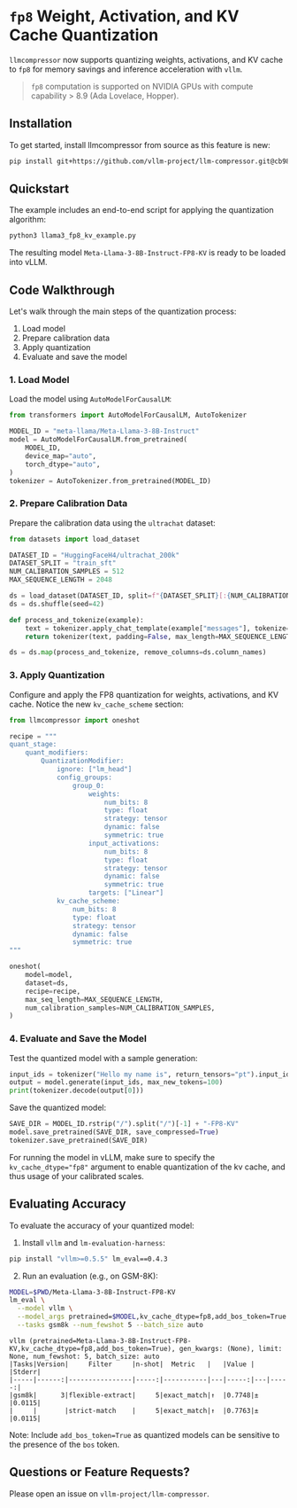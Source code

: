 # `fp8` Weight, Activation, and KV Cache Quantization

`llmcompressor` now supports quantizing weights, activations, and KV cache to `fp8` for memory savings and inference acceleration with `vllm`.

> `fp8` computation is supported on NVIDIA GPUs with compute capability > 8.9 (Ada Lovelace, Hopper).

## Installation

To get started, install llmcompressor from source as this feature is new:

```bash
pip install git+https://github.com/vllm-project/llm-compressor.git@cb98f34d4ec9dd175e6995d12fb02dec39c6f27a
```

## Quickstart

The example includes an end-to-end script for applying the quantization algorithm:

```bash
python3 llama3_fp8_kv_example.py
```

The resulting model `Meta-Llama-3-8B-Instruct-FP8-KV` is ready to be loaded into vLLM.

## Code Walkthrough

Let's walk through the main steps of the quantization process:

1. Load model
2. Prepare calibration data
3. Apply quantization
4. Evaluate and save the model

### 1. Load Model

Load the model using `AutoModelForCausalLM`:

```python
from transformers import AutoModelForCausalLM, AutoTokenizer

MODEL_ID = "meta-llama/Meta-Llama-3-8B-Instruct"
model = AutoModelForCausalLM.from_pretrained(
    MODEL_ID,
    device_map="auto",
    torch_dtype="auto",
)
tokenizer = AutoTokenizer.from_pretrained(MODEL_ID)
```

### 2. Prepare Calibration Data

Prepare the calibration data using the `ultrachat` dataset:

```python
from datasets import load_dataset

DATASET_ID = "HuggingFaceH4/ultrachat_200k"
DATASET_SPLIT = "train_sft"
NUM_CALIBRATION_SAMPLES = 512
MAX_SEQUENCE_LENGTH = 2048

ds = load_dataset(DATASET_ID, split=f"{DATASET_SPLIT}[:{NUM_CALIBRATION_SAMPLES}]")
ds = ds.shuffle(seed=42)

def process_and_tokenize(example):
    text = tokenizer.apply_chat_template(example["messages"], tokenize=False)
    return tokenizer(text, padding=False, max_length=MAX_SEQUENCE_LENGTH, truncation=True, add_special_tokens=False)

ds = ds.map(process_and_tokenize, remove_columns=ds.column_names)
```

### 3. Apply Quantization

Configure and apply the FP8 quantization for weights, activations, and KV cache.
Notice the new `kv_cache_scheme` section:

```python
from llmcompressor import oneshot

recipe = """
quant_stage:
    quant_modifiers:
        QuantizationModifier:
            ignore: ["lm_head"]
            config_groups:
                group_0:
                    weights:
                        num_bits: 8
                        type: float
                        strategy: tensor
                        dynamic: false
                        symmetric: true
                    input_activations:
                        num_bits: 8
                        type: float
                        strategy: tensor
                        dynamic: false
                        symmetric: true
                    targets: ["Linear"]
            kv_cache_scheme:
                num_bits: 8
                type: float
                strategy: tensor
                dynamic: false
                symmetric: true
"""

oneshot(
    model=model,
    dataset=ds,
    recipe=recipe,
    max_seq_length=MAX_SEQUENCE_LENGTH,
    num_calibration_samples=NUM_CALIBRATION_SAMPLES,
)
```

### 4. Evaluate and Save the Model

Test the quantized model with a sample generation:

```python
input_ids = tokenizer("Hello my name is", return_tensors="pt").input_ids.to("cuda")
output = model.generate(input_ids, max_new_tokens=100)
print(tokenizer.decode(output[0]))
```

Save the quantized model:

```python
SAVE_DIR = MODEL_ID.rstrip("/").split("/")[-1] + "-FP8-KV"
model.save_pretrained(SAVE_DIR, save_compressed=True)
tokenizer.save_pretrained(SAVE_DIR)
```

For running the model in vLLM, make sure to specify the `kv_cache_dtype="fp8"` argument to enable quantization of the kv cache, and thus usage of your calibrated scales.

## Evaluating Accuracy

To evaluate the accuracy of your quantized model:

1. Install `vllm` and `lm-evaluation-harness`:

```bash
pip install "vllm>=0.5.5" lm_eval==0.4.3
```

2. Run an evaluation (e.g., on GSM-8K):

```bash
MODEL=$PWD/Meta-Llama-3-8B-Instruct-FP8-KV
lm_eval \
  --model vllm \
  --model_args pretrained=$MODEL,kv_cache_dtype=fp8,add_bos_token=True \
  --tasks gsm8k --num_fewshot 5 --batch_size auto
```

```
vllm (pretrained=Meta-Llama-3-8B-Instruct-FP8-KV,kv_cache_dtype=fp8,add_bos_token=True), gen_kwargs: (None), limit: None, num_fewshot: 5, batch_size: auto
|Tasks|Version|     Filter     |n-shot|  Metric   |   |Value |   |Stderr|
|-----|------:|----------------|-----:|-----------|---|-----:|---|-----:|
|gsm8k|      3|flexible-extract|     5|exact_match|↑  |0.7748|±  |0.0115|
|     |       |strict-match    |     5|exact_match|↑  |0.7763|±  |0.0115|
```

Note: Include `add_bos_token=True` as quantized models can be sensitive to the presence of the `bos` token.

## Questions or Feature Requests?

Please open an issue on `vllm-project/llm-compressor`.